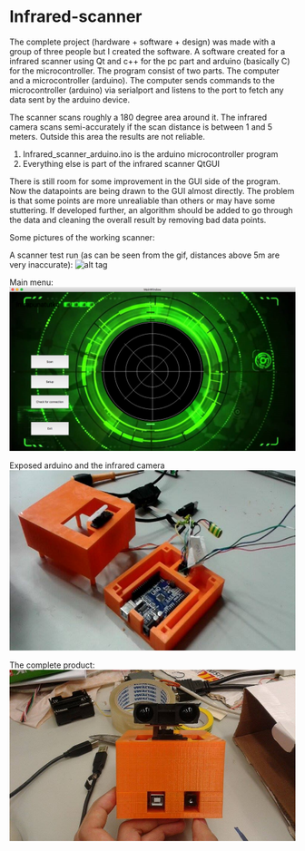 # Infrared-scanner

The complete project (hardware + software + design) was made with a group of three people but I created the software.
A software created for a infrared scanner using Qt and c++ for the pc part and arduino (basically C) for the microcontroller. 
The program consist of two parts. The computer and a microcontroller (arduino).
The computer sends commands to the microcontroller (arduino) via serialport and listens to the port to fetch any data sent by the arduino device.

The scanner scans roughly a 180 degree area around it.
The infrared camera scans semi-accurately if the scan distance is between 1 and 5 meters. Outside this area the results are not reliable.

1. Infrared_scanner_arduino.ino is the arduino microcontroller program
2. Everything else is part of the infrared scanner QtGUI

There is still room for some improvement in the GUI side of the program. Now the datapoints are being drawn to the GUI almost directly. The problem is that some points are more unrealiable than others or may have some stuttering. If developed further, an algorithm should be added to go through the data and cleaning the overall result by removing bad data points.

Some pictures of the working scanner:

A scanner test run (as can be seen from the gif, distances above 5m are very inaccurate):
![alt tag](https://github.com/Arthil/Infrared-scanner/blob/master/Scanner%20pictures/scanner_working.gif?raw=true)

Main menu:
![alt tag](https://github.com/Arthil/Infrared-scanner/blob/master/Scanner%20pictures/Infrared%20scanner%20menu.png?raw=true)

Exposed arduino and the infrared camera
![alt tag](https://github.com/Arthil/Infrared-scanner/blob/master/Scanner%20pictures/infrared%20scanner%20inside.jpg?raw=true)

The complete product:
![alt tag](https://github.com/Arthil/Infrared-scanner/blob/master/Scanner%20pictures/infrared%20scanner.jpg?raw=true)




